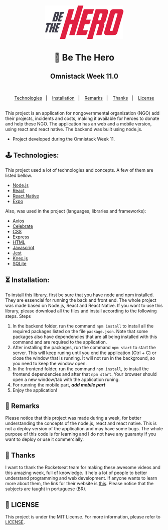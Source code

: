 <p align="center">
  <img width="250" height="106" src=".github/logo.svg">
</p>
<h1 align="center" text-decoration: "none">🚀 Be The Hero</h1>
<h2 align="center" text-decoration: "none">Omnistack Week 11.0</h2>
<br/>
<p align="center">
  <a href="#joystick-technologies">Technologies</a>&nbsp;&nbsp;&nbsp;|&nbsp;&nbsp;&nbsp;
  <a href="#hourglass_flowing_sand-installation">Installation</a>&nbsp;&nbsp;&nbsp;|&nbsp;&nbsp;&nbsp;
  <a href="#cop-remarks">Remarks</a>&nbsp;&nbsp;&nbsp;|&nbsp;&nbsp;&nbsp;
  <a href="#handshake-thanks">Thanks</a>&nbsp;&nbsp;&nbsp;|&nbsp;&nbsp;&nbsp;
  <a href="#memo-license">License</a>
</p>
<br/>
  This project is an application for nongovernmental organization (NGO) add their projects, incidents and costs, making it available for heroes to donate and help these NGO.
  The application has an web and a mobile version, using react and react native. The backend was built using node.js.
  
- Project developed during the Omnistack Week 11.
  
## :joystick: Technologies:
  This project used a lot of technologies and concepts. A few of them are listed bellow.
  
  * [Node.js](https://nodejs.org/)
  * [React](https://reactjs.org/)
  * [React Native](https://reactnative.dev/)
  * [Expo](https://expo.io/)
  
  Also, was used in the project (languages, libraries and frameworks):
  
  * [Axios](https://github.com/axios/axios)
  * [Celebrate](https://www.npmjs.com/package/celebrate)
  * [CSS](https://developer.mozilla.org/docs/Web/CSS)
  * [Express](https://expressjs.com/)
  * [HTML](https://developer.mozilla.org/docs/Web/HTML)
  * [Javascript](https://developer.mozilla.org/docs/Web/JavaScript)
  * [Jest](https://jestjs.io/)
  * [Knex.js](http://knexjs.org/)
  * [SQLite](https://www.sqlite.org/index.html)
  
## :hourglass_flowing_sand: Installation:
  To install this library, first be sure that you have node and npm installed. They are essencial for running the back and front end.
  The whole project was made based on Node.js, React and React Native. If you want to use this library, please download all the files and install according to the following steps.
  Steps
  1. In the backend folder, run the command `npm install` to install all the required packages listed on the file `package.json`. Note that some packages also have dependencies that are all being installed with this command and are required to the application.
  2. After installing the packages, run the command `npm start` to start the server. This will keep runing until you end the application (Ctrl + C) or close the window that is running. It will not run in the background, so you need to keep the window open.
  3. In the frontend folder, run the command `npm install`, to install the frontend dependencies and after that `npm start`. Your browser should open a new window/tab with the application runing.
  5. For running the mobile part, ***add mobile part***
  4. Enjoy the application!
  
## :cop: Remarks
  Please notice that this project was made during a week, for better understanding the concepts of the node.js, react and react native.
  This is not a deploy version of the application and may have some bugs. The whole purpose of this code is for learning and I do not have any guaranty if you want to deploy or use it commercially.
  
## :handshake: Thanks
  I want to thank the Rocketseat team for making these awesome videos and this amazing week, full of knowledge. It help a lot of people to better understand programming and web development. If anyone wants to learn more about them, the link for their website is [this](https://rocketseat.com.br/). Please notice that the subjects are taught in portuguese (BR).

## :memo: LICENSE
  This project is under the MIT License. For more information, please refer to [LICENSE](LICENSE.md).
